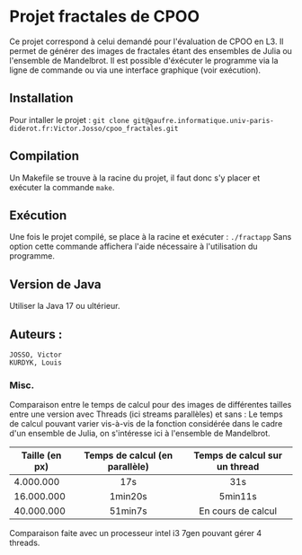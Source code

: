 # Projet fractales de CPOO

Ce projet correspond à celui demandé pour l'évaluation de CPOO en L3.
Il permet de générer des images de fractales étant des ensembles de Julia ou l'ensemble de Mandelbrot.
Il est possible d'éxécuter le programme via la ligne de commande ou via une interface graphique (voir exécution).

## Installation

Pour intaller le projet :
```git clone git@gaufre.informatique.univ-paris-diderot.fr:Victor.Josso/cpoo_fractales.git```

## Compilation

Un Makefile se trouve à la racine du projet, il faut donc s'y placer et exécuter la commande `make`.

## Exécution

Une fois le projet compilé, se place à la racine et exécuter :
    ```./fractapp```
Sans option cette commande affichera l'aide nécessaire à l'utilisation du programme.

## Version de Java

Utiliser la Java 17 ou ultérieur.

## Auteurs :
    JOSSO, Victor
    KURDYK, Louis
    
### Misc.

Comparaison entre le temps de calcul pour des images de différentes tailles entre une version avec Threads (ici streams parallèles) et sans :
Le temps de calcul pouvant varier vis-à-vis de la fonction considérée dans le cadre d'un ensemble de Julia, on s'intéresse ici à l'ensemble de Mandelbrot.

| Taille (en px) | Temps de calcul (en parallèle) | Temps de calcul sur un thread |
| ------------- |:-------------:|:-------------:|
| 4.000.000      | 17s       | 31s |
| 16.000.000     | 1min20s   |  5min11s  |
| 40.000.000     |  51min7s  | En cours de calcul |


Comparaison faite avec un processeur intel i3 7gen pouvant gérer 4 threads.